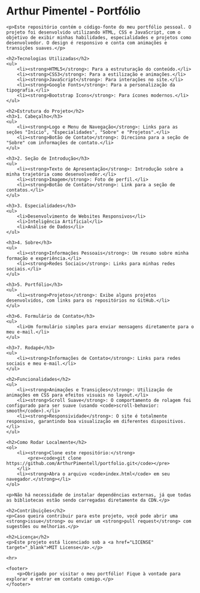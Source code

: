 <!DOCTYPE html>
<html lang="pt-br">
<head>
    <meta charset="UTF-8">
    <meta name="viewport" content="width=device-width, initial-scale=1.0">
</head>
<body>
    <h1>Arthur Pimentel - Portfólio</h1>

    <p>Este repositório contém o código-fonte do meu portfólio pessoal. O projeto foi desenvolvido utilizando HTML, CSS e JavaScript, com o objetivo de exibir minhas habilidades, especialidades e projetos como desenvolvedor. O design é responsivo e conta com animações e transições suaves.</p>

    <h2>Tecnologias Utilizadas</h2>
    <ul>
        <li><strong>HTML5</strong>: Para a estruturação do conteúdo.</li>
        <li><strong>CSS3</strong>: Para a estilização e animações.</li>
        <li><strong>JavaScript</strong>: Para interações no site.</li>
        <li><strong>Google Fonts</strong>: Para a personalização da tipografia.</li>
        <li><strong>Bootstrap Icons</strong>: Para ícones modernos.</li>
    </ul>

    <h2>Estrutura do Projeto</h2>
    <h3>1. Cabeçalho</h3>
    <ul>
        <li><strong>Logo e Menu de Navegação</strong>: Links para as seções "Início", "Especialidades", "Sobre" e "Projetos".</li>
        <li><strong>Botão de Contato</strong>: Direciona para a seção de "Sobre" com informações de contato.</li>
    </ul>

    <h3>2. Seção de Introdução</h3>
    <ul>
        <li><strong>Texto de Apresentação</strong>: Introdução sobre a minha trajetória como desenvolvedor.</li>
        <li><strong>Imagem</strong>: Foto de perfil.</li>
        <li><strong>Botão de Contato</strong>: Link para a seção de contatos.</li>
    </ul>

    <h3>3. Especialidades</h3>
    <ul>
        <li>Desenvolvimento de Websites Responsivos</li>
        <li>Inteligência Artificial</li>
        <li>Análise de Dados</li>
    </ul>

    <h3>4. Sobre</h3>
    <ul>
        <li><strong>Informações Pessoais</strong>: Um resumo sobre minha formação e experiência.</li>
        <li><strong>Redes Sociais</strong>: Links para minhas redes sociais.</li>
    </ul>

    <h3>5. Portfólio</h3>
    <ul>
        <li><strong>Projetos</strong>: Exibe alguns projetos desenvolvidos, com links para os repositórios no GitHub.</li>
    </ul>

    <h3>6. Formulário de Contato</h3>
    <ul>
        <li>Um formulário simples para enviar mensagens diretamente para o meu e-mail.</li>
    </ul>

    <h3>7. Rodapé</h3>
    <ul>
        <li><strong>Informações de Contato</strong>: Links para redes sociais e meu e-mail.</li>
    </ul>

    <h2>Funcionalidades</h2>
    <ul>
        <li><strong>Animações e Transições</strong>: Utilização de animações em CSS para efeitos visuais no layout.</li>
        <li><strong>Scroll Suave</strong>: O comportamento de rolagem foi configurado para ser suave (usando <code>scroll-behavior: smooth</code>).</li>
        <li><strong>Responsividade</strong>: O site é totalmente responsivo, garantindo boa visualização em diferentes dispositivos.</li>
    </ul>

    <h2>Como Rodar Localmente</h2>
    <ol>
        <li><strong>Clone este repositório:</strong>
            <pre><code>git clone https://github.com/ArthurPimentell/portfolio.git</code></pre>
        </li>
        <li><strong>Abra o arquivo <code>index.html</code> em seu navegador.</strong></li>
    </ol>

    <p>Não há necessidade de instalar dependências externas, já que todas as bibliotecas estão sendo carregadas diretamente da CDN.</p>

    <h2>Contribuições</h2>
    <p>Caso queira contribuir para este projeto, você pode abrir uma <strong>issue</strong> ou enviar um <strong>pull request</strong> com sugestões ou melhorias.</p>

    <h2>Licença</h2>
    <p>Este projeto está licenciado sob a <a href="LICENSE" target="_blank">MIT License</a>.</p>

    <hr>

    <footer>
        <p>Obrigado por visitar o meu portfólio! Fique à vontade para explorar e entrar em contato comigo.</p>
    </footer>
</body>
</html>
